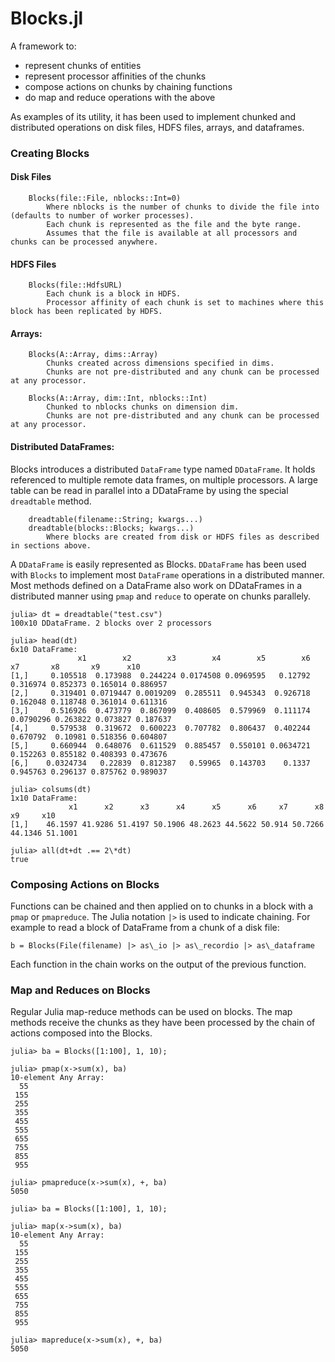 Blocks.jl
=========
A framework to:
- represent chunks of entities
- represent processor affinities of the chunks
- compose actions on chunks by chaining functions 
- do map and reduce operations with the above

As examples of its utility, it has been used to implement chunked and distributed operations on disk files, HDFS files, arrays, and dataframes.

### Creating Blocks
#### Disk Files
````
    Blocks(file::File, nblocks::Int=0)
        Where nblocks is the number of chunks to divide the file into (defaults to number of worker processes).
        Each chunk is represented as the file and the byte range.
        Assumes that the file is available at all processors and chunks can be processed anywhere.
````

#### HDFS Files
````
    Blocks(file::HdfsURL)
        Each chunk is a block in HDFS.
        Processor affinity of each chunk is set to machines where this block has been replicated by HDFS.
````

#### Arrays:
````
    Blocks(A::Array, dims::Array)
        Chunks created across dimensions specified in dims.
        Chunks are not pre-distributed and any chunk can be processed at any processor.

    Blocks(A::Array, dim::Int, nblocks::Int)
        Chunked to nblocks chunks on dimension dim.
        Chunks are not pre-distributed and any chunk can be processed at any processor.
````

#### Distributed DataFrames:
Blocks introduces a distributed `DataFrame` type named `DDataFrame`. It holds referenced to multiple remote data frames, on multiple processors. A large table can be read in parallel into a DDataFrame by using the special `dreadtable` method. 

````
    dreadtable(filename::String; kwargs...)
    dreadtable(blocks::Blocks; kwargs...)
        Where blocks are created from disk or HDFS files as described in sections above.
````

A `DDataFrame` is easily represented as Blocks. `DDataFrame` has been used with `Blocks` to implement most `DataFrame` operations in a distributed manner. Most methods defined on a DataFrame also work on DDataFrames in a distributed manner using `pmap` and `reduce` to operate on chunks parallely.

````
julia> dt = dreadtable("test.csv")
100x10 DDataFrame. 2 blocks over 2 processors

julia> head(dt)
6x10 DataFrame:
               x1        x2        x3        x4        x5        x6        x7       x8       x9      x10
[1,]     0.105518  0.173988  0.244224 0.0174508 0.0969595   0.12792  0.316974 0.852373 0.165014 0.886957
[2,]     0.319401 0.0719447 0.0019209  0.285511  0.945343  0.926718  0.162048 0.118748 0.361014 0.611316
[3,]     0.516926  0.473779  0.867099  0.408605  0.579969  0.111174 0.0790296 0.263822 0.073827 0.187637
[4,]     0.579538  0.319672  0.600223  0.707782  0.806437  0.402244  0.670792  0.10981 0.518356 0.604807
[5,]     0.660944  0.648076  0.611529  0.885457  0.550101 0.0634721  0.152263 0.855182 0.408393 0.473676
[6,]    0.0324734   0.22839  0.812387   0.59965  0.143703    0.1337  0.945763 0.296137 0.875762 0.989037

julia> colsums(dt)
1x10 DataFrame:
             x1      x2      x3      x4      x5      x6     x7      x8      x9     x10
[1,]    46.1597 41.9286 51.4197 50.1906 48.2623 44.5622 50.914 50.7266 44.1346 51.1001

julia> all(dt+dt .== 2\*dt)
true
````

### Composing Actions on Blocks
Functions can be chained and then applied on to chunks in a block with a `pmap` or `pmapreduce`. The Julia notation `|>` is used to indicate chaining. For example to read a block of DataFrame from a chunk of a disk file:
````
b = Blocks(File(filename) |> as\_io |> as\_recordio |> as\_dataframe
````
Each function in the chain works on the output of the previous function.


### Map and Reduces on Blocks
Regular Julia map-reduce methods can be used on blocks. The map methods receive the chunks as they have been processed by the chain of actions composed into the Blocks.

````
julia> ba = Blocks([1:100], 1, 10);

julia> pmap(x->sum(x), ba)
10-element Any Array:
  55
 155
 255
 355
 455
 555
 655
 755
 855
 955

julia> pmapreduce(x->sum(x), +, ba)
5050

julia> ba = Blocks([1:100], 1, 10);

julia> map(x->sum(x), ba)
10-element Any Array:
  55
 155
 255
 355
 455
 555
 655
 755
 855
 955

julia> mapreduce(x->sum(x), +, ba)
5050
````

